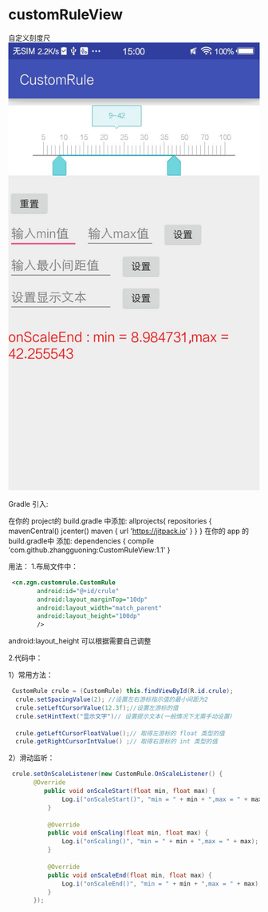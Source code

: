# customRuleView
自定义刻度尺
![](https://github.com/zhangguoning/customRuleView/raw/master/app/src/main/res/mipmap-hdpi/a.jpg)  

Gradle 引入:

在你的 project的 build.gradle 中添加:
allprojects{
    repositories {
        mavenCentral()
        jcenter()
        maven { url 'https://jitpack.io' }
    }
}
在你的 app 的 build.gradle中 添加:
dependencies {
    compile 'com.github.zhangguoning:CustomRuleView:1.1'
}

用法：
1.布局文件中：
```xml
 <cn.zgn.customrule.CustomRule
        android:id="@+id/crule"
        android:layout_marginTop="10dp"
        android:layout_width="match_parent"
        android:layout_height="100dp"
        />
  ```
  android:layout_height 可以根据需要自己调整

2.代码中：

1）常用方法：
```java  
 CustomRule crule = (CustomRule) this.findViewById(R.id.crule);
  crule.setSpacingValue(2); //设置左右游标指示值的最小间距为2
  crule.setLeftCursorValue(12.3f);//设置左游标的值
  crule.setHintText("显示文字")// 设置提示文本(一般情况下无需手动设置)
  
  crule.getLeftCursorFloatValue();// 取得左游标的 float 类型的值
  crule.getRightCursorIntValue() ;// 取得右游标的 int 类型的值
  ```
  2）滑动监听：
 ```java  
  crule.setOnScaleListener(new CustomRule.OnScaleListener() {
        @Override
           public void onScaleStart(float min, float max) {
                Log.i("onScaleStart()", "min = " + min + ",max = " + max);
            }

            @Override
            public void onScaling(float min, float max) {
                Log.i("onScaling()", "min = " + min + ",max = " + max);
            }

            @Override
            public void onScaleEnd(float min, float max) {
                Log.i("onScaleEnd()", "min = " + min + ",max = " + max);
            }
        });
  ```
        
  
  
  
  
  
  

